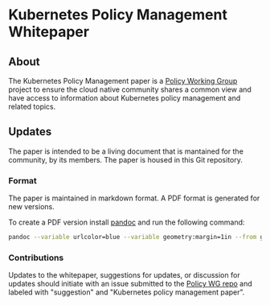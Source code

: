 # Kubernetes Policy Management Whitepaper

## About

The Kubernetes Policy Management paper is a [Policy Working Group](https://github.com/kubernetes/community/tree/master/wg-policy) project to ensure the cloud native community shares a common view and have access to information about Kubernetes policy management and related topics.

## Updates

The paper is intended to be a living document that is mantained for the community, by its members. The paper is housed in this Git repository.

### Format

The paper is maintained in markdown format. A PDF format is generated for new versions.

To create a PDF version install [pandoc](https://pandoc.org/installing.html) and run the following command:

```sh
pandoc --variable urlcolor=blue --variable geometry:margin=1in --from gfm -o kubernetes-policy-management.pdf kubernetes-policy-management.md
```

### Contributions

Updates to the whitepaper, suggestions for updates, or discussion for updates should initiate with an issue submitted to the [Policy WG repo](https://github.com/kubernetes/community/tree/master/wg-policy) and labeled with "suggestion" and "Kubernetes policy management paper".





